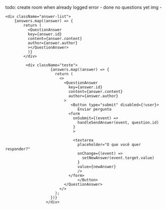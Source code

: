 todo:
create room when already logged error - done
no questions yet img - 

    <div className="answer-list">
        {answers.map((answer) => {
            return (
              <QuestionAnswer
              key={answer.id}
              content={answer.content}
              author={answer.author}
              ></QuestionAnswer>
              )}
            </div>

             <div className="teste">
                        {answers.map((answer) => {
                          return (
                            <>
                              <QuestionAnswer
                                key={answer.id}
                                content={answer.content}
                                author={answer.author}
                              >
                                 <Button type="submit" disabled={!user}>
                                    Enviar pergunta
                                <form
                                  onSubmit={(event) =>
                                    handleSendAnswer(event, question.id)
                                  }
                                  >
                                 
                                  <textarea
                                    placeholder="O que você quer responder?"
                                    onChange={(event) =>
                                      setNewAnswer(event.target.value)
                                    }
                                    value={newAnswer}
                                    />
                                </form>
                                    </Button>
                              </QuestionAnswer>
                            </>
                          );
                        })}
                      </div>